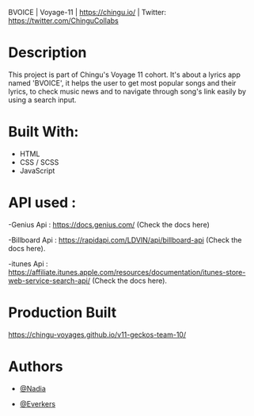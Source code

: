 BVOICE | Voyage-11 | https://chingu.io/ | Twitter: https://twitter.com/ChinguCollabs


# Description

This project is part of Chingu's Voyage 11 cohort.
It's about a lyrics app named 'BVOICE', it helps the user to get most popular songs and their lyrics, to check music news and to navigate through song's link easily by using a search input.

# Built With:

- HTML
- CSS / SCSS
- JavaScript

# API used : 

-Genius Api : https://docs.genius.com/ (Check the docs here)

-Billboard Api : https://rapidapi.com/LDVIN/api/billboard-api (Check the docs here).

-itunes Api : https://affiliate.itunes.apple.com/resources/documentation/itunes-store-web-service-search-api/ (Check the docs here).


# Production Built

https://chingu-voyages.github.io/v11-geckos-team-10/

# Authors

- [@Nadia](https://github.com/LaasriNadia)

- [@Everkers](https://github.com/Everkers)

